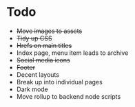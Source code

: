 # Todo

- ~~Move images to assets~~
- ~~Tidy up CSS~~
- ~~Hrefs on main titles~~
- Index page, menu item leads to archive
- ~~Social media icons~~
- ~~Footer~~
- Decent layouts
- Break up into individual pages
- Dark mode
- Move rollup to backend node scripts
